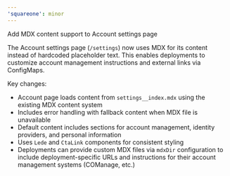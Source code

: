 ```yaml
---
'squareone': minor
---
```


Add MDX content support to Account settings page

The Account settings page (`/settings`) now uses MDX for its content instead of hardcoded placeholder text. This enables deployments to customize account management instructions and external links via ConfigMaps.

Key changes:

- Account page loads content from `settings__index.mdx` using the existing MDX content system
- Includes error handling with fallback content when MDX file is unavailable
- Default content includes sections for account management, identity providers, and personal information
- Uses `Lede` and `CtaLink` components for consistent styling
- Deployments can provide custom MDX files via `mdxDir` configuration to include deployment-specific URLs and instructions for their account management systems (COManage, etc.)
